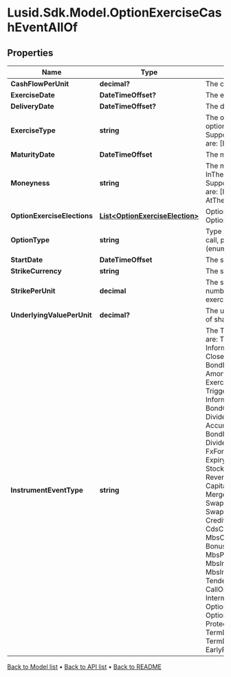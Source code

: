 # Lusid.Sdk.Model.OptionExerciseCashEventAllOf

## Properties

Name | Type | Description | Notes
------------ | ------------- | ------------- | -------------
**CashFlowPerUnit** | **decimal?** | The cashflow per unit | [optional] 
**ExerciseDate** | **DateTimeOffset?** | The exercise date of the option. | [optional] 
**DeliveryDate** | **DateTimeOffset?** | The delivery date of the option. | [optional] 
**ExerciseType** | **string** | The optionality type of the underlying option e.g. American, European.    Supported string (enumeration) values are: [European, Bermudan, American]. | 
**MaturityDate** | **DateTimeOffset** | The maturity date of the option. | 
**Moneyness** | **string** | The moneyness of the option e.g. InTheMoney, OutOfTheMoney.    Supported string (enumeration) values are: [InTheMoney, OutOfTheMoney, AtTheMoney]. | [optional] 
**OptionExerciseElections** | [**List&lt;OptionExerciseElection&gt;**](OptionExerciseElection.md) | Option exercise election for this OptionExercisePhysicalEvent. | [optional] 
**OptionType** | **string** | Type of optionality that is present e.g. call, put.    Supported string (enumeration) values are: [Call, Put]. | 
**StartDate** | **DateTimeOffset** | The start date of the option. | 
**StrikeCurrency** | **string** | The strike currency of the equity option. | 
**StrikePerUnit** | **decimal** | The strike of the equity option times the number of shares to exchange if exercised. | 
**UnderlyingValuePerUnit** | **decimal?** | The underlying price times the number of shares to exchange if exercised. | [optional] 
**InstrumentEventType** | **string** | The Type of Event. The available values are: TransitionEvent, InformationalEvent, OpenEvent, CloseEvent, StockSplitEvent, BondDefaultEvent, CashDividendEvent, AmortisationEvent, CashFlowEvent, ExerciseEvent, ResetEvent, TriggerEvent, RawVendorEvent, InformationalErrorEvent, BondCouponEvent, DividendReinvestmentEvent, AccumulationEvent, BondPrincipalEvent, DividendOptionEvent, MaturityEvent, FxForwardSettlementEvent, ExpiryEvent, ScripDividendEvent, StockDividendEvent, ReverseStockSplitEvent, CapitalDistributionEvent, SpinOffEvent, MergerEvent, FutureExpiryEvent, SwapCashFlowEvent, SwapPrincipalEvent, CreditPremiumCashFlowEvent, CdsCreditEvent, CdxCreditEvent, MbsCouponEvent, MbsPrincipalEvent, BonusIssueEvent, MbsPrincipalWriteOffEvent, MbsInterestDeferralEvent, MbsInterestShortfallEvent, TenderEvent, CallOnIntermediateSecuritiesEvent, IntermediateSecuritiesDistributionEvent, OptionExercisePhysicalEvent, OptionExerciseCashEvent, ProtectionPayoutCashFlowEvent, TermDepositInterestEvent, TermDepositPrincipalEvent, EarlyRedemptionEvent | 

[Back to Model list](../README.md#documentation-for-models) &#8226; [Back to API list](../README.md#documentation-for-api-endpoints) &#8226; [Back to README](../README.md)

